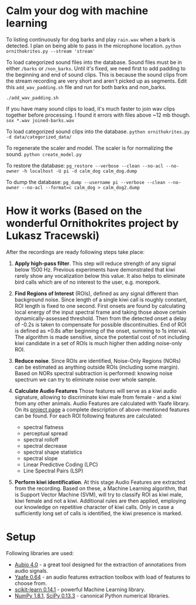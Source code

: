 Calm your dog with machine learning
============

To listing continuously for dog barks and play `rain.wav` when a bark is detected.  I plan on being able to pass in the microphone location.
`python ornithokrites.py --stream 'stream'`

To load categorized sound files into the database.  Sound files must be in either `/barks` or `/non_barks`.
Until it's fixed, we need first to add padding to the beginning and end of sound clips.  This is because the sound clips from the stream recording are very short and aren't picked up as segments.  Edit this `add_wav_padding.sh` file and run for both barks and non_barks.

`./add_wav_padding.sh`

If you have many sound clips to load, it's much faster to join wav clips together before processing.  I found it errors with files above ~12 mb though.
`sox *.wav joined-barks.wav`

To load categorized sound clips into the database.
`python ornithokrites.py -d data/categorized_data/`

To regenerate the scaler and model.  The scaler is for normalizing the sound.
`python create_model.py`

To restore the database:
`pg_restore --verbose --clean --no-acl --no-owner -h localhost -U pi -d calm_dog calm_dog.dump`

To dump the database:
`pg_dump --username pi --verbose --clean --no-owner --no-acl --format=c calm_dog > calm_dog2.dump`

How it works (Based on the wonderful Ornithokrites project by Lukasz Tracewski)
============
After the recordings are ready following steps take place:

1. **Apply high-pass filter**. This step will reduce strength of any signal below 1500 Hz. Previous experiments have demonstrated that kiwi rarely show any vocalization below this value. It also helps to eliminate bird calls which are of no interest to the user, e.g. morepork.

2. **Find Regions of Interest** (ROIs), defined as any signal different than background noise. Since length of a single kiwi call is roughly constant, ROI length is fixed to one second. First onsets are found by calculating local energy of the input spectral frame and taking those above certain dynamically-assessed threshold. Then from the detected onset a delay of -0.2s is taken to compensate for possible discontinuities. End of ROI is defined as +0.8s after beginning of the onset, summing to 1s interval. The algorithm is made sensitive, since the potential cost of not including kiwi candidate in a set of ROIs is much higher then adding noise-only ROI.

3. **Reduce noise**. Since ROIs are identified, Noise-Only Regions (NORs) can be estimated as anything outside ROIs (including some margin). Based on NORs spectral subtraction is performed: knowing noise spectrum we can try to eliminate noise over whole sample.

4. **Calculate Audio Features** Those features will serve as a kiwi audio signature, allowing to discriminate kiwi male from female - and a kiwi from any other animals. Audio Features are calculated with Yaafe library. On its [project page](http://yaafe.sourceforge.net/features.html) a complete description of above-mentioned features can be found. For each ROI following features are calculated:
   - spectral flatness
   - perceptual spread
   - spectral rolloff
   - spectral decrease
   - spectral shape statistics
   - spectral slope
   - Linear Predictive Coding (LPC)
   - Line Spectral Pairs (LSP)

5. **Perform kiwi identification**. At this stage Audio Features are extracted from the recording. Based on these, a Machine Learning algorithm, that is Support Vector Machine (SVM), will try to classify ROI as kiwi male, kiwi female and not a kiwi. Additional rules are then applied, employing our knowledge on repetitive character of kiwi calls. Only in case a sufficiently long set of calls is identified, the kiwi presence is marked.

Setup
=============
Following libraries are used:
- [Aubio 4.0](http://aubio.org/) - a great tool designed for the extraction of annotations from audio signals.
- [Yaafe 0.64](http://yaafe.sourceforge.net/) - an audio features extraction toolbox with load of features to choose from.
- [scikit-learn 0.14.1](http://scikit-learn.org/) - powerful Machine Learning library.
- [NumPy 1.8.1](http://www.numpy.org/), [SciPy 0.13.3](http://www.scipy.org/) - canonical Python numerical libraries.
